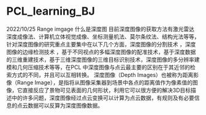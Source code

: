 # PCL_learning_BJ

2022/10/25 Range imgage
什么是深度图
目前深度图像的获取方法有激光雷达深度成像法、计算机立体视觉成像、坐标测量机法、莫尔条纹法、结构光法等等，针对深度图像的研究重点主要集中在以下几个方面，深度图像的分割技术 ，深度图像的边缘检测技术 ，基于不同视点的多幅深度图像的配准技术，基于深度数据的三维重建技术，基于三维深度图像的三维目标识别技术，深度图像的多分辨率建模和几何压缩技术等等，在PCL 中深度图像与点云最主要的区别在于其近邻的检索方式的不同，并且可以互相转换。
深度图像（Depth Images）也被称为距离影像（Range Image），是指将从图像采集器到场景中各点的距离值作为像素值的图像，它直接反应了景物可见表面的几何形状，利用它可以很方便的解决3D目标描述中的许多问题，深度图像经过点云变换可以计算为点云数据，有规则及有必要信息的点云数据可以反算为深度图像数据。